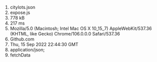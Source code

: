 1) citylots.json
2) expose.js
3) 778 kB
4) 217 ms
5) Mozilla/5.0 (Macintosh; Intel Mac OS X 10_15_7) AppleWebKit/537.36 (KHTML, like Gecko) Chrome/106.0.0.0 Safari/537.36
6) Github.com
7) Thu, 15 Sep 2022 22:44:30 GMT
8) application/json;
9) fetchData
